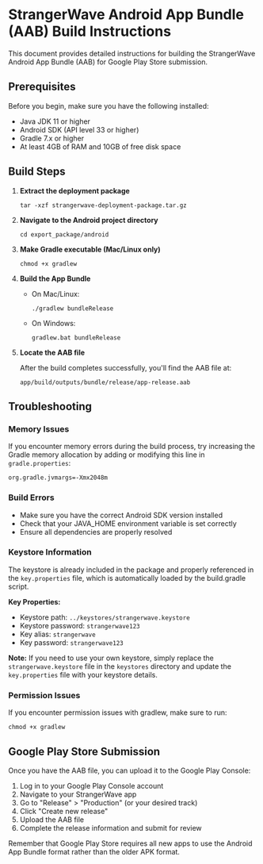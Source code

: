 # StrangerWave Android App Bundle (AAB) Build Instructions

This document provides detailed instructions for building the StrangerWave Android App Bundle (AAB) for Google Play Store submission.

## Prerequisites

Before you begin, make sure you have the following installed:

- Java JDK 11 or higher
- Android SDK (API level 33 or higher)
- Gradle 7.x or higher
- At least 4GB of RAM and 10GB of free disk space

## Build Steps

1. **Extract the deployment package**
   ```
   tar -xzf strangerwave-deployment-package.tar.gz
   ```
   
2. **Navigate to the Android project directory**
   ```
   cd export_package/android
   ```
   
3. **Make Gradle executable (Mac/Linux only)**
   ```
   chmod +x gradlew
   ```
   
4. **Build the App Bundle**
   - On Mac/Linux:
     ```
     ./gradlew bundleRelease
     ```
   - On Windows:
     ```
     gradlew.bat bundleRelease
     ```
     
5. **Locate the AAB file**
   
   After the build completes successfully, you'll find the AAB file at:
   ```
   app/build/outputs/bundle/release/app-release.aab
   ```

## Troubleshooting

### Memory Issues
If you encounter memory errors during the build process, try increasing the Gradle memory allocation by adding or modifying this line in `gradle.properties`:
```
org.gradle.jvmargs=-Xmx2048m
```

### Build Errors
- Make sure you have the correct Android SDK version installed
- Check that your JAVA_HOME environment variable is set correctly
- Ensure all dependencies are properly resolved

### Keystore Information
The keystore is already included in the package and properly referenced in the `key.properties` file, which is automatically loaded by the build.gradle script.

**Key Properties:**
- Keystore path: `../keystores/strangerwave.keystore`
- Keystore password: `strangerwave123`
- Key alias: `strangerwave`
- Key password: `strangerwave123`

**Note:** If you need to use your own keystore, simply replace the `strangerwave.keystore` file in the `keystores` directory and update the `key.properties` file with your keystore details.

### Permission Issues
If you encounter permission issues with gradlew, make sure to run:
```
chmod +x gradlew
```

## Google Play Store Submission

Once you have the AAB file, you can upload it to the Google Play Console:

1. Log in to your Google Play Console account
2. Navigate to your StrangerWave app
3. Go to "Release" > "Production" (or your desired track)
4. Click "Create new release"
5. Upload the AAB file
6. Complete the release information and submit for review

Remember that Google Play Store requires all new apps to use the Android App Bundle format rather than the older APK format.